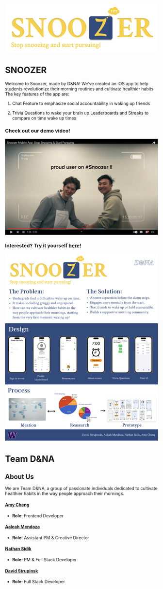 ![Snoozer Logo and Tagline](heading.png)

# SNOOZER

Welcome to Snoozer, made by D&NA! We’ve created an iOS app to help students revolutionize their morning routines and cultivate healthier habits. The key features of the app are: 

1. Chat Feature to emphasize social accountability in waking up friends
  
2. Trivia Questions to wake your brain up Leaderboards and Streaks to compare on time wake up times

### Check out our demo video!

[![thumbnail](thumbnail.png)](https://www.youtube.com/watch?v=mNdaqW95iM8)

### Interested? Try it yourself [here!](https://uwsocialcomputing.github.io/D-NA/)

![Poster](SnoozerPoster.png)

# Team D&NA

## About Us

We are Team D&NA, a group of passionate individuals dedicated to cultivate healthier habits in the way people approach their mornings.

#### [Amy Cheng](www.linkedin.com/in/amy-chengg/)
- **Role:** Frontend Developer

#### [Aaleah Mendoza](https://www.linkedin.com/in/aaleah-mendoza-a3093117a/)
- **Role:** Assistant PM & Creative Director

#### [Nathan Sidik](https://www.linkedin.com/in/nathan-sidik/)
- **Role:** PM & Full Stack Developer

#### [David Strupinsk](https://www.linkedin.com/in/david-strupinski/)
- **Role:** Full Stack Developer
